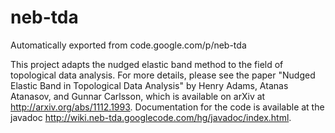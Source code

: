 # neb-tda
Automatically exported from code.google.com/p/neb-tda

This project adapts the nudged elastic band method to the field of topological data analysis. For more details, please see the paper "Nudged Elastic Band in Topological Data Analysis" by Henry Adams, Atanas Atanasov, and Gunnar Carlsson, which is available on arXiv at http://arxiv.org/abs/1112.1993. Documentation for the code is available at the javadoc http://wiki.neb-tda.googlecode.com/hg/javadoc/index.html.
